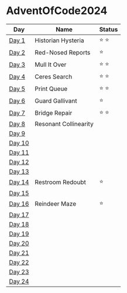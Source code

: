 # AdventOfCode2024
|Day|Name|Status|
|---|---|--|
[Day 1](https://github.com/ukalto/AdventOfCode2024/Day01/day01.py)|Historian Hysteria|⭐ ⭐|
[Day 2](https://github.com/ukalto/AdventOfCode2024/Day02/day02.py)|Red-Nosed Reports|⭐|
[Day 3](https://github.com/ukalto/AdventOfCode2024/Day03/day03.py)|Mull It Over|⭐ ⭐|
[Day 4](https://github.com/ukalto/AdventOfCode2024/Day04/day04.py)|Ceres Search|⭐ ⭐|
[Day 5](https://github.com/ukalto/AdventOfCode2024/Day05/day05.py)|Print Queue|⭐ ⭐|
[Day 6](https://github.com/ukalto/AdventOfCode2024/Day06/day06.py)|Guard Gallivant|⭐|
[Day 7](https://github.com/ukalto/AdventOfCode2024/Day07/day07.py)|Bridge Repair|⭐ ⭐|
[Day 8](https://github.com/ukalto/AdventOfCode2024/Day08/day08.py)|Resonant Collinearity||
[Day 9](https://github.com/ukalto/AdventOfCode2024/Day09/day09.py)|||
[Day 10](https://github.com/ukalto/AdventOfCode2024/Day10/day10.py)|||
[Day 11](https://github.com/ukalto/AdventOfCode2024/Day11/day11.py)|||
[Day 12](https://github.com/ukalto/AdventOfCode2024/Day12/day12.py)|||
[Day 13](https://github.com/ukalto/AdventOfCode2024/Day13/day13.py)|||
[Day 14](https://github.com/ukalto/AdventOfCode2024/Day14/day14.py)|Restroom Redoubt|⭐|
[Day 15](https://github.com/ukalto/AdventOfCode2024/Day15/day15.py)|||
[Day 16](https://github.com/ukalto/AdventOfCode2024/Day16/day16.py)|Reindeer Maze|⭐|
[Day 17](https://github.com/ukalto/AdventOfCode2024/Day17/day17.py)|||
[Day 18](https://github.com/ukalto/AdventOfCode2024/Day18/day18.py)|||
[Day 19](https://github.com/ukalto/AdventOfCode2024/Day19/day19.py)|||
[Day 20](https://github.com/ukalto/AdventOfCode2024/Day20/day20.py)|||
[Day 21](https://github.com/ukalto/AdventOfCode2024/Day21/day21.py)|||
[Day 22](https://github.com/ukalto/AdventOfCode2024/Day22/day22.py)|||
[Day 23](https://github.com/ukalto/AdventOfCode2024/Day23/day23.py)|||
[Day 24](https://github.com/ukalto/AdventOfCode2024/Day24/day24.py)|||